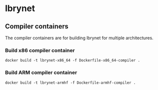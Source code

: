 # lbrynet

## Compiler containers

The compiler containers are for building lbrynet for multiple architectures.

### Build x86 compiler container

```
docker build -t lbrynet-x86_64 -f Dockerfile-x86_64-compiler .
```

### Build ARM compiler container

```
docker build -t lbrynet-armhf -f Dockerfile-armhf-compiler .
```
